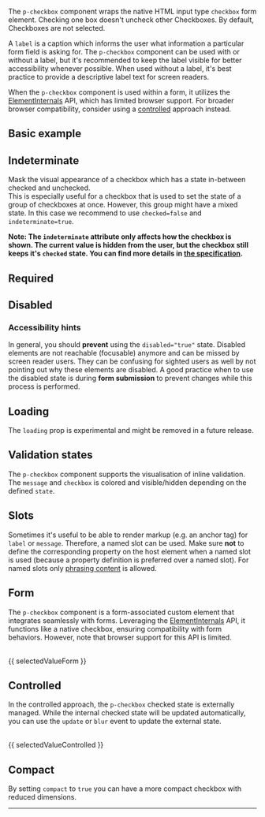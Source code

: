 <ComponentHeading name="Checkbox"></ComponentHeading>

The `p-checkbox` component wraps the native HTML input type `checkbox` form element. Checking one box doesn't uncheck
other Checkboxes. By default, Checkboxes are not selected.

A `label` is a caption which informs the user what information a particular form field is asking for. The `p-checkbox`
component can be used with or without a label, but it's recommended to keep the label visible for better accessibility
whenever possible. When used without a label, it's best practice to provide a descriptive label text for screen readers.

<Notification heading="Attention" heading-tag="h2" state="warning">
When the <code>p-checkbox</code> component is used within a form, it utilizes the
<a href="https://developer.mozilla.org/en-US/docs/Web/API/ElementInternals">ElementInternals</a> API, which has limited
browser support. For broader browser compatibility, consider using a
<a href="components/checkbox/examples#controlled">controlled</a> approach instead.
</Notification>

<TableOfContents></TableOfContents>

## Basic example

<Playground :markup="hideLabelMarkup" :config="config">
  <PlaygroundSelect v-model="hideLabel" :values="hideLabels" name="hideLabel"></PlaygroundSelect>
</Playground>

## Indeterminate

Mask the visual appearance of a checkbox which has a state in-between checked and unchecked.  
This is especially useful for a checkbox that is used to set the state of a group of checkboxes at once. However, this
group might have a mixed state. In this case we recommend to use `checked=false` and `indeterminate=true`.

**Note: The `indeterminate` attribute only affects how the checkbox is shown. The current value is hidden from the user,
but the checkbox still keeps it's `checked` state. You can find more details in
[the specification](https://w3.org/TR/html52/sec-forms.html#dom-htmlinputelement-indeterminate).**

<Playground :markup="indeterminate" :config="config"></Playground>

## Required

<Playground :markup="required" :config="config"></Playground>

## Disabled

<Playground :markup="disabled" :config="config"></Playground>

### <A11yIcon></A11yIcon> Accessibility hints

In general, you should **prevent** using the `disabled="true"` state. Disabled elements are not reachable (focusable)
anymore and can be missed by screen reader users. They can be confusing for sighted users as well by not pointing out
why these elements are disabled. A good practice when to use the disabled state is during **form submission** to prevent
changes while this process is performed.

## Loading

<Notification heading="Attention" heading-tag="h3" state="warning">
  The <code>loading</code> prop is experimental and might be removed in a future release.
</Notification>

<Playground :markup="loading" :config="config"></Playground>

## Validation states

The `p-checkbox` component supports the visualisation of inline validation. The `message` and `checkbox` is colored and
visible/hidden depending on the defined `state`.

<Playground :markup="stateMarkup" :config="config">
  <PlaygroundSelect v-model="state" :values="states" name="state"></PlaygroundSelect>
</Playground>

## Slots

Sometimes it's useful to be able to render markup (e.g. an anchor tag) for `label` or `message`. Therefore, a named slot
can be used. Make sure **not** to define the corresponding property on the host element when a named slot is used
(because a property definition is preferred over a named slot). For named slots only
[phrasing content](https://developer.mozilla.org/en-US/docs/Web/Guide/HTML/Content_categories#Phrasing_content) is
allowed.

<Playground :markup="slots" :config="config"></Playground>

## Form

The `p-checkbox` component is a form-associated custom element that integrates seamlessly with forms. Leveraging the
[ElementInternals](https://developer.mozilla.org/en-US/docs/Web/API/ElementInternals) API, it functions like a native
checkbox, ensuring compatibility with form behaviors. However, note that browser support for this API is limited.

<Playground :frameworkMarkup="formExample" :config="{ ...config, withoutDemo: true }">
  <form @submit.prevent="onSubmit">
    <p-checkbox name="some-name" label="Some Label" :theme="theme" value="some-value" checked/>
    <br>
    <PlaygroundButton name="Submit" type="submit"></PlaygroundButton>
    <p-text :theme="theme" style="display: inline-block;">{{ selectedValueForm }}</p-text>
  </form>
</Playground>

## Controlled

In the controlled approach, the `p-checkbox` checked state is externally managed. While the internal checked state will
be updated automatically, you can use the `update` or `blur` event to update the external state.

<Playground :frameworkMarkup="controlledExample" :config="{ ...config, withoutDemo: true }">
<p-checkbox name="some-name" label="Some Label" value="some-value" :theme="theme" @update="updateControlledExample"></p-checkbox>
<br>
<p-text :theme="theme">{{ selectedValueControlled }}</p-text>
</Playground>

## Compact

By setting `compact` to `true` you can have a more compact checkbox with reduced dimensions.

<Playground :markup="compact" :config="config"></Playground>

---

<script lang="ts">
import Vue from 'vue';
import {getCheckboxCodeSamples} from "shared/src";
import Component from 'vue-class-component';
import { FORM_STATES } from '../../utils'; 

@Component
export default class Code extends Vue {
  config = { themeable: true, spacing: 'block' };

  get theme(): Theme {
    return this.$store.getters.playgroundTheme;
  }

  hideLabel = false;
  hideLabels = [false, true, '{ base: true, l: false }'];
  get hideLabelMarkup() {
    return `<p-checkbox label="Some label" hide-label="${this.hideLabel}" name="some-name">
</p-checkbox>
<p-checkbox label="Some label" hide-label="${this.hideLabel}" name="some-name" checked>
</p-checkbox>`;
  }

  indeterminate =
`<p-checkbox label="Some label" indeterminate>
</p-checkbox>
<p-checkbox label="Some label" name="some-name" indeterminate checked>
</p-checkbox>`;

  formExample = getCheckboxCodeSamples('default');
  controlledExample = getCheckboxCodeSamples('example-controlled');

  required =
`<p-checkbox label="Some label" name="some-name" required>
</p-checkbox>
<p-checkbox label="Some label" name="some-name" required checked>
</p-checkbox>`;

  disabled =
`<p-checkbox label="Some label" name="some-name" disabled></p-checkbox>
<p-checkbox label="Some label" name="some-name" disabled checked></p-checkbox>`;

  isLoading = true;
  get loading() {
    return `<p-checkbox label="Some label" loading="${this.isLoading}" name="some-name">
</p-checkbox>
<p-checkbox label="Some label" loading="${this.isLoading}" name="some-name" checked>
</p-checkbox>`;
  }

  compact = `<p-checkbox compact="true" label="Some label"></p-checkbox>
<p-checkbox compact="true" checked="true" label="Some label"></p-checkbox>`;


  state = 'error';
  states = FORM_STATES;
  get stateMarkup() {
    const message = this.state !== 'none' ? `Some ${this.state} validation message.` : ''; 
    return `<p-checkbox label="Some label" state="${this.state}" message="${message}" name="some-name">
</p-checkbox>`;
  }

  slots =
`<p-checkbox state="error" name="some-name" aria-labelledby="some-label-id" aria-describedby="some-message-id">
  <span slot="label" id="some-label-id">Some label with a <a href="https://designsystem.porsche.com">link</a>.</span>
  <span slot="message" id="some-message-id">Some error message with a <a href="https://designsystem.porsche.com">link</a>.</span>
</p-checkbox>`;

  selectedValueForm = 'Last submitted data: ';
  onSubmit(e) {
    const formData = new FormData(e.target);
    this.selectedValueForm = `Last submitted data: ${
      Array.from(formData.entries(), ([_, value]) => value)
        .join('')
    }`;
  }

  selectedValueControlled = 'Selected value: ';
  updateControlledExample(e) {
    this.selectedValueControlled = `Selected value: ${e.detail.checked}`;
  }
}
</script>
